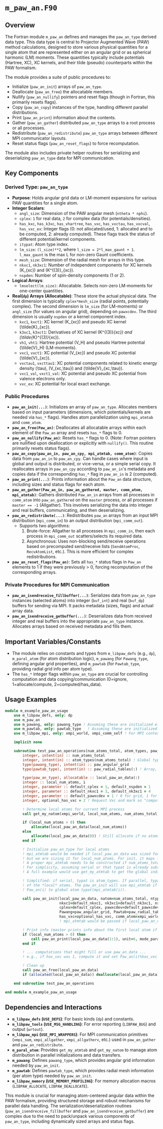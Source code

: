 # `m_paw_an.F90`

## Overview

The Fortran module `m_paw_an` defines and manages the `paw_an_type` derived data type. This data type is central to Projector Augmented Wave (PAW) method calculations, designed to store various physical quantities for a single atom that are represented either on an angular grid or as spherical harmonic (LM) moments. These quantities typically include potentials (Hartree, XC), XC kernels, and their tilde (pseudo) counterparts within the PAW formalism.

The module provides a suite of public procedures to:
-   Initialize (`paw_an_init`) arrays of `paw_an_type`.
-   Deallocate (`paw_an_free`) the allocatable members.
-   Nullify (`paw_an_nullify`) pointers and reset flags (though in Fortran, this primarily resets flags).
-   Copy (`paw_an_copy`) instances of the type, handling different parallel distributions.
-   Print (`paw_an_print`) information about the contents.
-   Gather (`paw_an_gather`) distributed `paw_an_type` arrays to a root process or all processes.
-   Redistribute (`paw_an_redistribute`) `paw_an_type` arrays between different MPI communicator layouts.
-   Reset status flags (`paw_an_reset_flags`) to force recomputation.

The module also includes private helper routines for serializing and deserializing `paw_an_type` data for MPI communication.

## Key Components

### Derived Type: `paw_an_type`

-   **Purpose**: Holds angular grid data or LM-moment expansions for various PAW quantities for a single atom.
-   **Integer Scalars**:
    -   `angl_size`: Dimension of the PAW angular mesh (`ntheta * nphi`).
    -   `cplex`: `1` for real data, `2` for complex data (for potentials/densities).
    -   `has_kxc`, `has_k3xc`, `has_vhartree`, `has_vxc`, `has_vxctau`, `has_vxcval`, `has_vxc_ex`: Integer flags (0: not allocated/used, 1: allocated and to be computed, 2: already computed). These flags track the status of different potential/kernel components.
    -   `itypat`: Atom type index.
    -   `lm_size`: `(l_size)**2`, where `l_size = 2*l_max_gaunt + 1`. `l_max_gaunt` is the max L for non-zero Gaunt coefficients.
    -   `mesh_size`: Dimension of the radial mesh for arrays in this type.
    -   `nkxc1`, `nk3xc1`: Number of independent components for XC kernels \(K_{xc}\) and \(K^{(3)}_{xc}\).
    -   `nspden`: Number of spin-density components (1 or 2).
-   **Logical Arrays**:
    -   `lmselect(lm_size)`: Allocatable. Selects non-zero LM-moments for one-center quantities.
-   **Real(`dp`) Arrays (Allocatable)**: These store the actual physical data. The first dimension is typically `cplex*mesh_size` (radial points, potentially complex). The second dimension is `lm_size` (for LM-moments) or `angl_size` (for values on angular grid), depending on `pawxcdev`. The third dimension is usually `nspden` or a kernel component index.
    -   `kxc1`, `kxct1`: XC kernel \(K_{xc}\) and pseudo XC kernel \(\tilde{K}_{xc}\).
    -   `k3xc1`, `k3xct1`: Derivatives of XC kernel \(K^{(3)}_{xc}\) and \(\tilde{K}^{(3)}_{xc}\).
    -   `vh1`, `vht1`: Hartree potential \(V_H\) and pseudo Hartree potential \(\tilde{V}_H\) (LM-moments).
    -   `vxc1`, `vxct1`: XC potential \(V_{xc}\) and pseudo XC potential \(\tilde{V}_{xc}\).
    -   `vxctau1`, `vxcttau1`: XC potential components related to kinetic energy density \(\tau\), \(V_{xc,\tau}\) and \(\tilde{V}_{xc,\tau}\).
    -   `vxc1_val`, `vxct1_val`: XC potential and pseudo XC potential from valence electrons only.
    -   `vxc_ex`: XC potential for local exact exchange.

### Public Procedures

-   **`paw_an_init(...)`**: Initializes an array of `paw_an_type`. Allocates members based on input parameters (dimensions, which potentials/kernels are needed via `has_*` flags). Handles atom parallelization using `mpi_atmtab` and `comm_atom`.
-   **`paw_an_free(Paw_an)`**: Deallocates all allocatable arrays within each element of the `Paw_an` array and resets `has_*` flags to 0.
-   **`paw_an_nullify(Paw_an)`**: Resets `has_*` flags to 0. (Note: Fortran pointers are nullified upon deallocation or explicitly with `nullify()`. This routine primarily resets status flags).
-   **`paw_an_copy(paw_an_in, paw_an_cpy, mpi_atmtab, comm_atom)`**: Copies data from `paw_an_in` to `paw_an_cpy`. Can handle cases where input is global and output is distributed, or vice-versa, or a simple serial copy. It reallocates arrays in `paw_an_cpy` according to `paw_an_in`'s metadata and copies data if the corresponding `has_*` flag in `paw_an_in` is 2 (computed).
-   **`paw_an_print(...)`**: Prints information about the `Paw_an` data structure, including sizes and status flags for each atom.
-   **`paw_an_gather(Paw_an_in, paw_an_gathered, master, comm_atom, mpi_atmtab)`**: Gathers distributed `Paw_an_in` arrays from all processes in `comm_atom` into `paw_an_gathered` on the `master` process, or all processes if `master == -1` (Allgather). This involves serializing the data into integer and real buffers, communicating, and then deserializing.
-   **`paw_an_redistribute(...)`**: Redistributes `paw_an` arrays from an input MPI distribution (`mpi_comm_in`) to an output distribution (`mpi_comm_out`).
    -   Supports two algorithms:
        1.  Brute-force: Allgather to all processes in `mpi_comm_in`, then each process in `mpi_comm_out` scatters/selects its required data.
        2.  Asynchronous: Uses non-blocking send/receive operations based on precomputed send/receive lists (`SendAtomProc`, `RecvAtomList`, etc.). This is more efficient for complex redistributions.
-   **`paw_an_reset_flags(Paw_an)`**: Sets all `has_*` status flags in `Paw_an` elements to 1 if they were previously > 0, forcing recomputation of the corresponding arrays.

### Private Procedures for MPI Communication

-   **`paw_an_isendreceive_fillbuffer(...)`**: Serializes data from `paw_an_type` instances (selected atoms) into integer (`buf_int`) and real (`buf_dp`) buffers for sending via MPI. It packs metadata (sizes, flags) and actual array data.
-   **`paw_an_isendreceive_getbuffer(...)`**: Deserializes data from received integer and real buffers into the appropriate `paw_an_type` instance. Allocates arrays based on received metadata and fills them.

## Important Variables/Constants

-   The module relies on constants and types from `m_libpaw_defs` (e.g., `dp`), `m_paral_atom` (for atom distribution logic), `m_pawang` (for `Pawang_type`, defining angular grid properties), and `m_pawtab` (for `Pawtab_type`, providing radial grid info per atom type).
-   The `has_*` integer flags within `paw_an_type` are crucial for controlling computation and data copying/communication (0=ignore, 1=allocate/compute, 2=computed/has_data).

## Usage Examples

```fortran
module m_example_paw_an_usage
    use m_libpaw_defs, only: dp
    use m_paw_an
    use m_pawang, only: pawang_type ! Assuming these are initialized elsewhere
    use m_pawtab, only: pawtab_type   ! Assuming these are initialized elsewhere
    use m_libpaw_mpi, only: xmpi_world, xmpi_comm_self ! For MPI context

    implicit none

    subroutine test_paw_an_operations(num_atoms_total, atom_types, paw_angular_grid, paw_radial_tables)
        integer, intent(in) :: num_atoms_total
        integer, intent(in) :: atom_types(num_atoms_total) ! Global types for all atoms
        type(pawang_type), intent(in) :: paw_angular_grid
        type(pawtab_type), intent(in) :: paw_radial_tables(:) ! Array, one per atom type

        type(paw_an_type), allocatable :: local_paw_an_data(:)
        integer :: local_num_atoms, i
        integer, parameter :: default_cplex = 1, default_nspden = 1
        integer, parameter :: default_nkxc1 = 3, default_nk3xc1 = 4
        integer, parameter :: default_pawxcdev = 1 ! 0 for grid, 1 for moments
        integer, optional_has_vxc = 2 ! Request Vxc and mark as "computed" (for example)

        ! Determine local atoms for current MPI process
        call get_my_natom(xmpi_world, local_num_atoms, num_atoms_total)

        if (local_num_atoms > 0) then
            allocate(local_paw_an_data(local_num_atoms))
        else
            allocate(local_paw_an_data(0)) ! Still allocate if no atoms locally
        end if

        ! Initialize paw_an_type for local atoms
        ! mpi_atmtab would be needed if local_paw_an_data was sized for all atoms
        ! but we are sizing it for local_num_atoms. For init, it maps local i to global atom index.
        ! A proper mpi_atmtab needs to be constructed if num_atoms_total > local_num_atoms
        ! For simplicity, assuming serial or that typat is already subset for local atoms if parallel.
        ! A full example would use get_my_atmtab to get the global indices for local atoms.

        ! Simplified: if serial, typat is atom_types. If parallel, typat needs to be the types
        ! of the *local* atoms. The paw_an_init will use mpi_atmtab if provided to map local
        ! Paw_an(i) to global atom typat(mpi_atmtab(i)).

        call paw_an_init(local_paw_an_data, natom=num_atoms_total, ntypat=size(paw_radial_tables), &
                         nkxc1=default_nkxc1, nk3xc1=default_nk3xc1, nspden=default_nspden, &
                         cplex=default_cplex, pawxcdev=default_pawxcdev, typat=atom_types, &
                         Pawang=paw_angular_grid, Pawtab=paw_radial_tables, &
                         has_vxc=optional_has_vxc, comm_atom=xmpi_world)
                         ! mpi_atmtab would be passed if local_paw_an_data was for a subset

        ! Print info (master prints info about the first local atom if any)
        if (local_num_atoms > 0) then
            call paw_an_print(local_paw_an_data(1:1), unit=6, mode_paral="COLL", natom=1)
        end if

        ! ... computations that might fill or use paw_an_data ...
        ! e.g., if has_vxc was 1, compute it and set Paw_an(i)%has_vxc = 2

        ! Clean up
        call paw_an_free(local_paw_an_data)
        if (allocated(local_paw_an_data)) deallocate(local_paw_an_data)

    end subroutine test_paw_an_operations

end module m_example_paw_an_usage
```

## Dependencies and Interactions

-   **`m_libpaw_defs` (`USE_DEFS`)**: For basic kinds (`dp`) and constants.
-   **`m_libpaw_tools` (`USE_MSG_HANDLING`)**: For error reporting (`LIBPAW_BUG`) and output (`wrtout`).
-   **`m_libpaw_mpi` (`USE_MPI_WRAPPERS`)**: For MPI communication primitives (`xmpi_sum`, `xmpi_allgather`, `xmpi_allgatherv`, etc.) used in `paw_an_gather` and `paw_an_redistribute`.
-   **`m_paral_atom`**: Provides `get_my_atmtab` and `get_my_natom` to manage atom distribution in parallel initializations and data transfers.
-   **`m_pawang`**: Defines `pawang_type`, which provides angular grid information needed by `paw_an_init`.
-   **`m_pawtab`**: Defines `pawtab_type`, which provides radial mesh information (per atom type) needed by `paw_an_init`.
-   **`m_libpaw_memory` (`USE_MEMORY_PROFILING`)**: For memory allocation macros (`LIBPAW_ALLOCATE`, `LIBPAW_DEALLOCATE`).

This module is crucial for managing atom-centered angular data within the PAW formalism, providing structured storage and robust mechanisms for parallel data handling. The serialization/deserialization routines (`paw_an_isendreceive_fillbuffer` and `paw_an_isendreceive_getbuffer`) are complex due to the need to pack/unpack various components of `paw_an_type`, including dynamically sized arrays and status flags.
